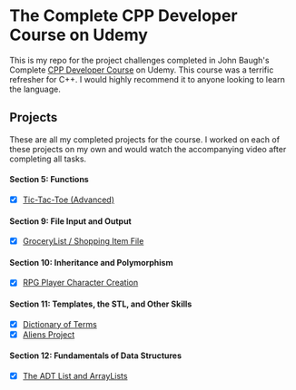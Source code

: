 # The Complete CPP Developer Course on Udemy

This is my repo for the project challenges completed in John Baugh's Complete [CPP Developer Course](https://www.udemy.com/course/the-complete-cpp-developer-course) on Udemy. This course was a terrific refresher for C++. I would highly recommend it to anyone looking to learn the language.

## Projects

These are all my completed projects for the course. I worked on each of these projects on my own and would watch the accompanying video after completing all tasks.

#### Section 5: Functions

- [x] [Tic-Tac-Toe (Advanced)](https://github.com/clockwerkz/tictactoe)

#### Section 9: File Input and Output

- [x] [GroceryList / Shopping Item File](https://github.com/clockwerkz/udemycplusplus/tree/master/GroceryList)

#### Section 10: Inheritance and Polymorphism

- [x] [RPG Player Character Creation](https://github.com/clockwerkz/udemycplusplus/tree/master/RPGCharacterCreator)

#### Section 11: Templates, the STL, and Other Skills

- [x] [Dictionary of Terms](https://github.com/clockwerkz/udemycplusplus/tree/master/DictionaryProject)
- [x] [Aliens Project](https://github.com/clockwerkz/udemycplusplus/tree/master/Aliens)

#### Section 12: Fundamentals of Data Structures

- [x] [The ADT List and ArrayLists](https://github.com/clockwerkz/udemycplusplus/tree/master/ArrayListApp)